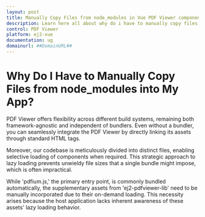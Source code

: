 ```yaml
---
layout: post
title: Manually Copy Files from node_modules in Vue PDF Viewer component | Syncfusion
description: Learn here all about why do i have to manually copy files from node_modules in Syncfusion Essential JS 2 and more.
control: PDF Viewer
platform: ej2-vue
documentation: ug
domainurl: ##DomainURL##
---
```


# Why Do I Have to Manually Copy Files from node_modules into My App?

PDF Viewer offers flexibility across different build systems, remaining both framework-agnostic and independent of bundlers. Even without a bundler, you can seamlessly integrate the PDF Viewer by directly linking its assets through standard HTML tags.

Moreover, our codebase is meticulously divided into distinct files, enabling selective loading of components when required. This strategic approach to lazy loading prevents unwieldy file sizes that a single bundle might impose, which is often impractical.

While 'pdfium.js,' the primary entry point, is commonly bundled automatically, the supplementary assets from 'ej2-pdfviewer-lib' need to be manually incorporated due to their on-demand loading. This necessity arises because the host application lacks inherent awareness of these assets' lazy loading behavior.